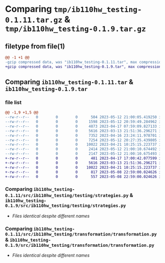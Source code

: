 # Comparing `tmp/ib110hw_testing-0.1.11.tar.gz` & `tmp/ib110hw_testing-0.1.9.tar.gz`

## filetype from file(1)

```diff
@@ -1 +1 @@
-gzip compressed data, was "ib110hw_testing-0.1.11.tar", max compression
+gzip compressed data, was "ib110hw_testing-0.1.9.tar", max compression
```

## Comparing `ib110hw_testing-0.1.11.tar` & `ib110hw_testing-0.1.9.tar`

### file list

```diff
@@ -1,9 +1,5 @@
--rw-r--r--   0        0        0      504 2023-05-12 21:00:05.419250 ib110hw_testing-0.1.11/pyproject.toml
--rw-r--r--   0        0        0     1598 2023-05-12 20:59:49.284962 ib110hw_testing-0.1.11/README.md
--rw-r--r--   0        0        0     4873 2023-04-17 07:59:09.827133 ib110hw_testing-0.1.11/src/ib110hw_testing/testing/__pycache__/strategies.cpython-36.pyc
--rw-r--r--   0        0        0     5616 2023-03-13 21:51:36.296271 ib110hw_testing-0.1.11/src/ib110hw_testing/testing/strategies.py
--rw-r--r--   0        0        0     7352 2023-04-16 23:24:11.978701 ib110hw_testing-0.1.11/src/ib110hw_testing/transformation/__pycache__/transformation.cpython-310.pyc
--rw-r--r--   0        0        0     7254 2023-05-12 20:27:35.439805 ib110hw_testing-0.1.11/src/ib110hw_testing/transformation/__pycache__/transformation.cpython-36.pyc
--rw-r--r--   0        0        0    10022 2023-04-21 10:25:15.223737 ib110hw_testing-0.1.11/src/ib110hw_testing/transformation/transformation.py
--rw-r--r--   0        0        0     2414 2023-05-12 21:00:10.674492 ib110hw_testing-0.1.11/setup.py
--rw-r--r--   0        0        0     2147 2023-05-12 21:00:10.675493 ib110hw_testing-0.1.11/PKG-INFO
+-rw-r--r--   0        0        0      481 2023-04-17 17:00:42.077599 ib110hw_testing-0.1.9/pyproject.toml
+-rw-r--r--   0        0        0     5616 2023-03-13 21:51:36.296271 ib110hw_testing-0.1.9/src/ib110hw_testing/testing/strategies.py
+-rw-r--r--   0        0        0    10022 2023-04-21 10:25:15.223737 ib110hw_testing-0.1.9/src/ib110hw_testing/transformation/transformation.py
+-rw-r--r--   0        0        0      817 2023-05-08 22:59:00.024626 ib110hw_testing-0.1.9/setup.py
+-rw-r--r--   0        0        0      557 2023-05-08 22:59:00.024626 ib110hw_testing-0.1.9/PKG-INFO
```

### Comparing `ib110hw_testing-0.1.11/src/ib110hw_testing/testing/strategies.py` & `ib110hw_testing-0.1.9/src/ib110hw_testing/testing/strategies.py`

 * *Files identical despite different names*

### Comparing `ib110hw_testing-0.1.11/src/ib110hw_testing/transformation/transformation.py` & `ib110hw_testing-0.1.9/src/ib110hw_testing/transformation/transformation.py`

 * *Files identical despite different names*

